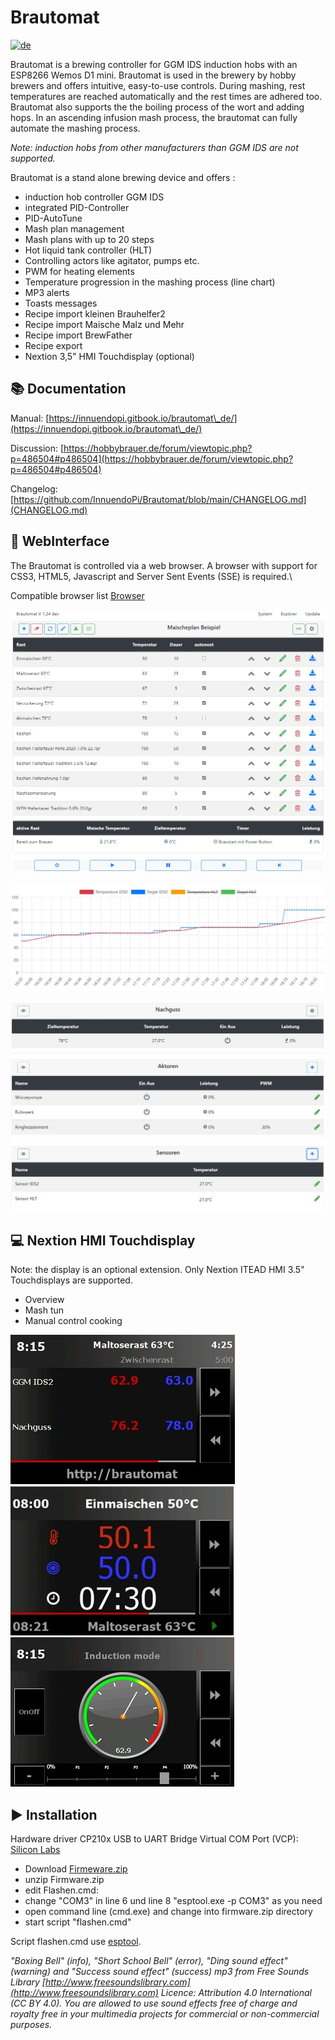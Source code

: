 # Brautomat

[![de](https://img.shields.io/badge/lang-de-green.svg)](https://raw.githubusercontent.com/InnuendoPi/Brautomat/main/README.md)

Brautomat is a brewing controller for GGM IDS induction hobs with an ESP8266 Wemos D1 mini. Brautomat is used in the brewery by hobby brewers and offers intuitive, easy-to-use controls. During mashing, rest temperatures are reached automatically and the rest times are adhered too. Brautomat also supports the the boiling process of the wort and adding hops. In an ascending infusion mash process, the brautomat can fully automate the mashing process.

 _Note: induction hobs from other manufacturers than GGM IDS are not supported._

Brautomat is a stand alone brewing device and offers :

* induction hob controller GGM IDS
* integrated PID-Controller
* PID-AutoTune
* Mash plan management
* Mash plans with up to 20 steps
* Hot liquid tank controller (HLT)
* Controlling actors like agitator, pumps etc.
* PWM for heating elements
* Temperature progression in the mashing process (line chart)
* MP3 alerts
* Toasts messages
* Recipe import kleinen Brauhelfer2
* Recipe import Maische Malz und Mehr
* Recipe import BrewFather
* Recipe export
* Nextion 3,5" HMI Touchdisplay (optional)

## 📚 Documentation

Manual: [https://innuendopi.gitbook.io/brautomat\_de/](https://innuendopi.gitbook.io/brautomat\_de/)

Discussion: [https://hobbybrauer.de/forum/viewtopic.php?p=486504#p486504](https://hobbybrauer.de/forum/viewtopic.php?p=486504#p486504)

Changelog: [https://github.com/InnuendoPi/Brautomat/blob/main/CHANGELOG.md](CHANGELOG.md)

## 📰 WebInterface

The Brautomat is controlled via a web browser. A browser with support for CSS3, HTML5, Javascript and Server Sent Events (SSE) is required.\

Compatible browser list [Browser](https://developer.mozilla.org/en-US/docs/Web/API/Server-sent_events/Using_server-sent_events#browser_compatibility)

![Startseite](/docs/img/brautomat.jpg)

![Startseite](/docs/img/IDS-AutoTune-Ziel.jpg)

![Startseite](/docs/img/brautomat-2.jpg)

## 💻 Nextion HMI Touchdisplay

Note: the display is an optional extension. Only Nextion ITEAD HMI 3.5" Touchdisplays are supported.

* Overview
* Mash tun
* Manual control cooking

![Overview](/docs/img/kettlepage-sm.jpg) ![Mash tun](/docs/img/brewpage-sm.jpg) ![Manual control](/docs/img/induction-mode-sm.jpg)

## ▶️ Installation

Hardware driver CP210x USB to UART Bridge Virtual COM Port (VCP): [Silicon Labs](https://www.silabs.com/developers/usb-to-uart-bridge-vcp-drivers?tab=downloads)

* Download [Firmeware.zip](https://github.com/InnuendoPi/Brautomat/releases/download/Release/Firmware.zip)
* unzip Firmware.zip
* edit Flashen.cmd:
* change "COM3" in line 6 und line 8 "esptool.exe -p COM3" as you need
* open command line (cmd.exe) and change into firmware.zip directory
* start script "flashen.cmd"

Script flashen.cmd use [esptool](https://github.com/espressif/esptool).

_"Boxing Bell" (info), "Short School Bell" (error), "Ding sound effect" (warning) and "Success sound effect" (success) mp3 from Free Sounds Library [http://www.freesoundslibrary.com](http://www.freesoundslibrary.com) Licence: Attribution 4.0 International (CC BY 4.0). You are allowed to use sound effects free of charge and royalty free in your multimedia projects for commercial or non-commercial purposes._
